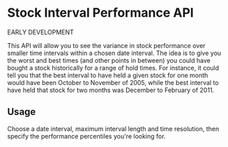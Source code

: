 # Stock Interval Performance API

EARLY DEVELOPMENT

This API will allow you to see the variance in stock performance over smaller time intervals within a chosen date interval. The idea is to give you the worst and best times (and other points in between) you could have bought a stock historically for a range of hold times. For instance, it could tell you that the best interval to have held a given stock for one month would have been October to November of 2005, while the best interval to have held that stock for two months was December to February of 2011.

## Usage

Choose a date interval, maximum interval length and time resolution, then specify the performance percentiles you're looking for.
